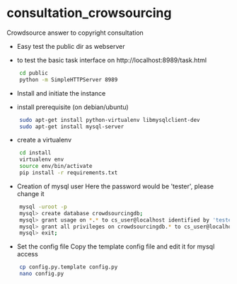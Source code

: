 consultation_crowsourcing
=========================

Crowdsource answer to copyright consultation


* Easy test the public dir as webserver
 - to test the basic task interface on http://localhost:8989/task.html
```bash
    cd public
    python -m SimpleHTTPServer 8989
```


* Install and initiate the instance
 - install prerequisite (on debian/ubuntu)
```bash
    sudo apt-get install python-virtualenv libmysqlclient-dev
    sudo apt-get install mysql-server
```


 - create a virtualenv

```bash
    cd install
    virtualenv env
    source env/bin/activate
    pip install -r requirements.txt
```

 - Creation of mysql user
Here the password would be 'tester', please change it

```bash
    mysql -uroot -p
    mysql> create database crowdsourcingdb; 
    mysql> grant usage on *.* to cs_user@localhost identified by 'tester';
    mysql> grant all privileges on crowdsourcingdb.* to cs_user@localhost ;
    mysql> exit;
```

 - Set the config file
Copy the template config file and edit it for mysql access

```bash
    cp config.py.template config.py
    nano config.py
```
